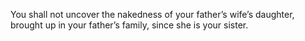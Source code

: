 You shall not uncover the nakedness of your father’s wife’s daughter, brought up in your father’s family, since she is your sister.
